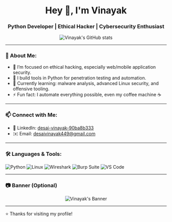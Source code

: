 <h1 align="center">Hey 👋, I'm Vinayak</h1>
<h3 align="center">Python Developer | Ethical Hacker | Cybersecurity Enthusiast</h3>

<p align="center">
  <img src="https://github-readme-stats.vercel.app/api?username=Vinayak449&show_icons=true&theme=tokyonight" alt="Vinayak's GitHub stats" />
</p>

---

### 💼 About Me:
- 🔐 I’m focused on ethical hacking, especially web/mobile application security.
- 🧰 I build tools in Python for penetration testing and automation.
- 🧠 Currently learning: malware analysis, advanced Linux security, and offensive tooling.
- ⚡ Fun fact: I automate everything possible, even my coffee machine ☕

---

### 📫 Connect with Me:
- 🔗 LinkedIn: [desai-vinayak-90ba8b333](https://www.linkedin.com/in/desai-vinayak-90ba8b333)
- ✉️ Email: [desaivinayak449@gmail.com](mailto:desaivinayak449@gmail.com)

---

### 🛠️ Languages & Tools:
![Python](https://img.shields.io/badge/-Python-05122A?style=flat&logo=python)
![Linux](https://img.shields.io/badge/-Linux-05122A?style=flat&logo=linux)
![Wireshark](https://img.shields.io/badge/-Wireshark-05122A?style=flat&logo=wireshark)
![Burp Suite](https://img.shields.io/badge/-BurpSuite-05122A?style=flat&logo=burpsuite)
![VS Code](https://img.shields.io/badge/-VSCode-05122A?style=flat&logo=visual-studio-code)

---

### 📷 Banner (Optional)
<p align="center">
  <img src="https://github.com/Vinayak449/Vinayak449/blob/main/banner.png" alt="Vinayak's Banner">
</p>

---

⭐️ Thanks for visiting my profile!
